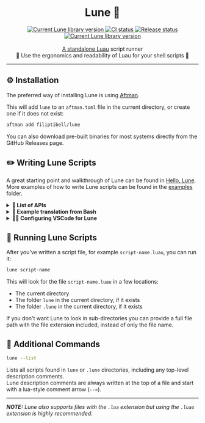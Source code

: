 <!-- markdownlint-disable MD033 -->
<!-- markdownlint-disable MD041 -->

<div align="center">
	<h1> Lune 🌙 </h1>
	<div>
		<a href="https://crates.io/crates/lune"><img src="https://img.shields.io/crates/v/lune.svg?label=Version" alt="Current Lune library version" />
		<a href="https://github.com/filiptibell/lune/actions"><img src="https://shields.io/endpoint?url=https://badges.readysetplay.io/workflow/filiptibell/lune/ci.yaml" alt="CI status" />
		<a href="https://github.com/filiptibell/lune/actions"><img src="https://shields.io/endpoint?url=https://badges.readysetplay.io/workflow/filiptibell/lune/release.yaml" alt="Release status" />
		<a href="https://github.com/filiptibell/lune/blob/main/LICENSE.txt"><img src="https://img.shields.io/github/license/filiptibell/lune.svg?label=License&color=informational" alt="Current Lune library version" />
	</div>
	<br /> A standalone <a href="https://luau-lang.org">Luau</a> script runner
	<br /> 🚀 Use the ergonomics and readability of Luau for your shell scripts 🚀
</div>

<hr />

## ⚙️ Installation

The preferred way of installing Lune is using [Aftman](https://github.com/lpghatguy/aftman).

This will add `lune` to an `aftman.toml` file in the current directory, or create one if it does not exist:

```sh
aftman add filiptibell/lune
```

You can also download pre-built binaries for most systems directly from the GitHub Releases page.

## ✏️ Writing Lune Scripts

A great starting point and walkthrough of Lune can be found in [Hello, Lune](.lune/hello_lune.luau). <br />
More examples of how to write Lune scripts can be found in the [examples](.lune/examples/) folder.

<details>
<summary><b>🔎 List of APIs</b></summary>

`fs` - Filesystem <br />
`net` - Networking <br />
`process` - Current process & child processes <br />
`stdio` - Standard input / output & utility functions <br />
`task` - Task scheduler & thread spawning <br />

Documentation for individual members and types can be found using your editor of choice and [Luau LSP](https://github.com/JohnnyMorganz/luau-lsp).

</details>

<details>
<summary><b>🔀 Example translation from Bash</b></summary>

```bash
#!/bin/bash
VALID=true
COUNT=1
while [ $VALID ]
do
    echo $COUNT
    if [ $COUNT -eq 5 ];
    then
        break
    fi
    ((COUNT++))
done
```

**_With Lune & Luau:_**

```lua
local valid = true
local count = 1
while valid do
    print(count)
    if count == 5 then
        break
    end
    count += 1
end
```

</details>

<details>
<summary><b>🧑‍💻 Configuring VSCode for Lune</b></summary>

Lune puts developer experience first, and as such provides type definitions and configurations for several tools out of the box.

<details>
<summary>Luau LSP</summary>

1. Set the require mode setting to `relativeToFile`
2. Use `lune --download-luau-types` to download Luau types (`luneTypes.d.luau`) to the current directory
3. Set your definition files setting to include `luneTypes.d.luau`
4. Generate the documentation file using `lune --generate-docs-file`
   - NOTE: This is a temporary solution and a docs file separate from type definitions will not be necessary in the future
5. Set your documentation files setting to include `luneDocs.json`

An example of these settings can be found in the [.vscode](.vscode) folder in this repository

</details>

<details>

<summary>Selene</summary>

1. Use `lune --download-selene-types` to download Selene types (`lune.yml`) to the current directory
2. Use either `std = "luau+lune"`, or `std = "roblox+lune"` if your project also contains Roblox-specific code, in your `selene.toml` configuration file

</details>
<br />

**_NOTE:_** _It is highly recommended to add any type definition files to your `.gitignore` and to only download them using these commands, since this guarantees that you have type definitions compatible with your installed version of Lune._

</details>

## 🏃 Running Lune Scripts

After you've written a script file, for example `script-name.luau`, you can run it:

```sh
lune script-name
```

This will look for the file `script-name.luau` in a few locations:

- The current directory
- The folder `lune` in the current directory, if it exists
- The folder `.lune` in the current directory, if it exists

If you don't want Lune to look in sub-directories you can provide a full file path with the file extension included, instead of only the file name. <br />

## 💭 Additional Commands

```sh
lune --list
```

Lists all scripts found in `lune` or `.lune` directories, including any top-level description comments. <br />
Lune description comments are always written at the top of a file and start with a lua-style comment arrow (`-->`).

---

**_NOTE:_** _Lune also supports files with the `.lua` extension but using the `.luau` extension is highly recommended._
